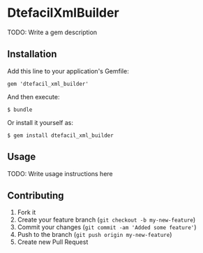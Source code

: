 # DtefacilXmlBuilder

TODO: Write a gem description

## Installation

Add this line to your application's Gemfile:

    gem 'dtefacil_xml_builder'

And then execute:

    $ bundle

Or install it yourself as:

    $ gem install dtefacil_xml_builder

## Usage

TODO: Write usage instructions here

## Contributing

1. Fork it
2. Create your feature branch (`git checkout -b my-new-feature`)
3. Commit your changes (`git commit -am 'Added some feature'`)
4. Push to the branch (`git push origin my-new-feature`)
5. Create new Pull Request
